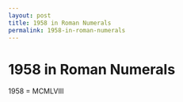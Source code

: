 ```yaml
---
layout: post
title: 1958 in Roman Numerals
permalink: 1958-in-roman-numerals
---
```


# 1958 in Roman Numerals

1958 = MCMLVIII
